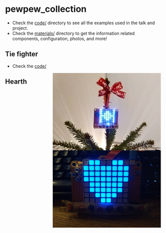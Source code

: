 # pewpew_collection

* Check the [code/](code/) directory to see all the examples used in the talk
  and project.
* Check the [materials/](materials/) directory to get the information related
  components, configuration, photos, and more!

## Tie fighter
 * Check the [code/](code/)
 
<img align="right" width="350" height="250" src="src/tie_fighter_img.png"/>

## Hearth
 
<img align="right" width="350" height="250" src="src/hearth.jpg"/>



